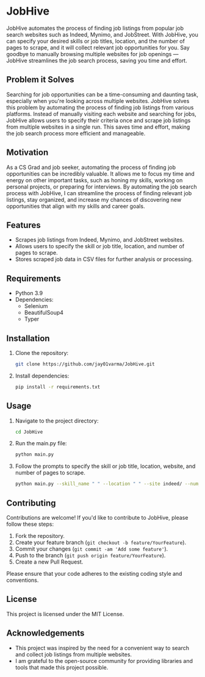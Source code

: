 # JobHive
 JobHive automates the process of finding job listings from popular job search websites such as Indeed, Mynimo, and JobStreet. With JobHive, you can specify your desired skills or job titles, location, and the number of pages to scrape, and it will collect relevant job opportunities for you. Say goodbye to manually browsing multiple websites for job openings — JobHive streamlines the job search process, saving you time and effort.

## Problem it Solves

Searching for job opportunities can be a time-consuming and daunting task, especially when you're looking across multiple websites. JobHive solves this problem by automating the process of finding job listings from various platforms. Instead of manually visiting each website and searching for jobs, JobHive allows users to specify their criteria once and scrape job listings from multiple websites in a single run. This saves time and effort, making the job search process more efficient and manageable.

## Motivation

As a CS Grad and job seeker, automating the process of finding job opportunities can be incredibly valuable. It allows me to focus my time and energy on other important tasks, such as honing my skills, working on personal projects, or preparing for interviews. By automating the job search process with JobHive, I can streamline the process of finding relevant job listings, stay organized, and increase my chances of discovering new opportunities that align with my skills and career goals.

## Features

- Scrapes job listings from Indeed, Mynimo, and JobStreet websites.
- Allows users to specify the skill or job title, location, and number of pages to scrape.
- Stores scraped job data in CSV files for further analysis or processing.

## Requirements

- Python 3.9
- Dependencies:
  - Selenium
  - BeautifulSoup4
  - Typer

## Installation

1. Clone the repository:

   ```bash
   git clone https://github.com/jay01varma/JobHive.git
   ```

2. Install dependencies:

   ```bash
   pip install -r requirements.txt
   ```

## Usage

1. Navigate to the project directory:

   ```bash
   cd JobHive
   ```

2. Run the main.py file:

   ```bash
   python main.py
   ```

3. Follow the prompts to specify the skill or job title, location, website, and number of pages to scrape.

    ``` bash
    python main.py --skill_name " " --location " " --site indeed/ --num_pages 3
    ```
## Contributing

Contributions are welcome! If you'd like to contribute to JobHive, please follow these steps:

1. Fork the repository.
2. Create your feature branch (`git checkout -b feature/YourFeature`).
3. Commit your changes (`git commit -am 'Add some feature'`).
4. Push to the branch (`git push origin feature/YourFeature`).
5. Create a new Pull Request.

Please ensure that your code adheres to the existing coding style and conventions.

## License

This project is licensed under the MIT License.

## Acknowledgements

- This project was inspired by the need for a convenient way to search and collect job listings from multiple websites.
- I am grateful to the open-source community for providing libraries and tools that made this project possible.
